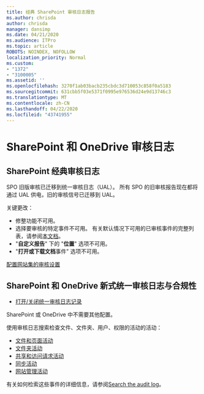 ```yaml
---
title: 经典 SharePoint 审核日志报告
ms.author: chrisda
author: chrisda
manager: dansimp
ms.date: 04/21/2020
ms.audience: ITPro
ms.topic: article
ROBOTS: NOINDEX, NOFOLLOW
localization_priority: Normal
ms.custom:
- "1372"
- "3100005"
ms.assetid: ''
ms.openlocfilehash: 3270f1ab03bacb235cbdc3d710053c858f0a5183
ms.sourcegitcommit: 631cbb5f03e5371f0995e976536d24e9d13746c3
ms.translationtype: MT
ms.contentlocale: zh-CN
ms.lasthandoff: 04/22/2020
ms.locfileid: "43741955"
---
```

# <a name="sharepoint-and-onedrive-audit-logs"></a>SharePoint 和 OneDrive 审核日志

## <a name="sharepoint-classic-audit-logs"></a>SharePoint 经典审核日志

SPO 旧版审核已迁移到统一审核日志（UAL）。 所有 SPO 的旧审核报告现在都将通过 UAL 供电，旧的审核信号已迁移到 UAL。

关键更改：

* 修整功能不可用。
* 选择要审核的特定事件不可用。 有关默认情况下可用的已审核事件的完整列表，请参阅[本文档](https://docs.microsoft.com/office365/securitycompliance/search-the-audit-log-in-security-and-compliance)。
* "**自定义报告**" 下的 "**位置**" 选项不可用。
* "**打开或下载文档**事件" 选项不可用。

[配置网站集的审核设置](https://support.office.com/article/Configure-audit-settings-for-a-site-collection-A9920C97-38C0-44F2-8BCB-4CF1E2AE22D2)

## <a name="sharepoint-and-onedrive-modern-unified-audit-logs-from-compliance"></a>SharePoint 和 OneDrive 新式统一审核日志与合规性

* [打开/关闭统一审核日志记录](https://docs.microsoft.com/office365/securitycompliance/turn-audit-log-search-on-or-off) 

SharePoint 或 OneDrive 中不需要其他配置。

使用审核日志搜索检查文件、文件夹、用户、权限的活动的活动：

* [文件和页面活动](https://docs.microsoft.com/office365/securitycompliance/search-the-audit-log-in-security-and-compliance)
* [文件夹活动](https://docs.microsoft.com/office365/securitycompliance/search-the-audit-log-in-security-and-compliance#folder-activities)
* [共享和访问请求活动](https://docs.microsoft.com/office365/securitycompliance/search-the-audit-log-in-security-and-compliance#sharing-and-access-request-activities)
* [同步活动](https://docs.microsoft.com/office365/securitycompliance/search-the-audit-log-in-security-and-compliance#synchronization-activities)
* [网站管理活动](https://docs.microsoft.com/office365/securitycompliance/search-the-audit-log-in-security-and-compliance#site-administration-activities)

有关如何检索这些事件的详细信息，请参阅[Search the audit log](https://docs.microsoft.com/office365/securitycompliance/search-the-audit-log-in-security-and-compliance#search-the-audit-log)。
